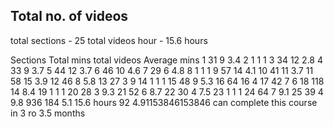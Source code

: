 ## Total no. of videos 

total sections - 25
total videos hour - 15.6 hours 

Sections	Total mins	total videos	Average mins
1	31	9	3.4
2	1	1	1
3	34	12	2.8
4	33	9	3.7
5	44	12	3.7
6	46	10	4.6
7	29	6	4.8
8	1	1	1
9	57	14	4.1
10	41	11	3.7
11	58	15	3.9
12	46	8	5.8
13	27	3	9
14	1	1	1
15	48	9	5.3
16	64	16	4
17	42	7	6
18	118	14	8.4
19	1	1	1
20	28	3	9.3
21	52	6	8.7
22	30	4	7.5
23	1	1	1
24	64	7	9.1
25	39	4	9.8
	936	184	5.1
	15.6 hours	92	4.91153846153846
		can complete this course in 3 ro 3.5 months	

